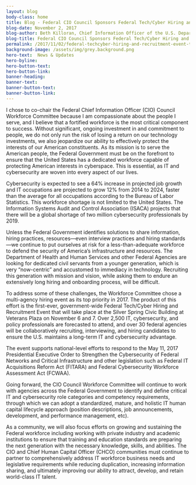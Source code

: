 ```yaml
---
layout: blog
body-class: home
title: Blog - Federal CIO Council Sponsors Federal Tech/Cyber Hiring and Recruitment Event
blog-date: November 2, 2017
blog-author: Beth Killoran, Chief Information Officer of the U.S. Department of Health and Human Services	
blog-title: Federal CIO Council Sponsors Federal Tech/Cyber Hiring and Recruitment Event
permalink: /2017/11/02/federal-techcyber-hiring-and-recruitment-event-targets-critical-skills-for-the-governments-it-workforce/
background-image: /assets/img/grey.background.png
hero-text:  News & Updates
hero-byline:
hero-button-text: 
hero-button-link: 
banner-heading: 
banner-text: 
banner-button-text: 
banner-button-link: 
---
```

I chose to co-chair the Federal Chief Information Officer (CIO) Council Workforce Committee because I am compassionate about the people I serve, and I believe that a fortified workforce is the most critical component to success. Without significant, ongoing investment in and commitment to people, we do not only run the risk of losing a return on our technology investments, we also jeopardize our ability to effectively protect the interests of our American constituents. As its mission is to serve the American people, the Federal Government must be on the forefront to ensure that the United States has a dedicated workforce capable of protecting American interests in cyberspace. This is essential, as IT and cybersecurity are woven into every aspect of our lives.

Cybersecurity is expected to see a 64% increase in projected job growth and IT occupations are projected to grow 12% from 2014 to 2024, faster than the average for all occupations according to the Bureau of Labor Statistics. This workforce shortage is not limited to the United States. The Information Systems Audit and Control Association (ISACA) projects that there will be a global shortage of two million cybersecurity professionals by 2019.

Unless the Federal Government identifies solutions to share information, hiring practices, resources—even interview practices and hiring standards—we continue to put ourselves at risk for a less-than-adequate workforce to defend the security of America’s infrastructure and resources. The Department of Health and Human Services and other Federal Agencies are looking for dedicated civil servants from a younger generation, which is very “now-centric” and accustomed to immediacy in technology. Recruiting this generation with mission and vision, while asking them to endure an extensively long hiring and onboarding process, will be difficult.

To address some of these challenges, the Workforce Committee chose a multi-agency hiring event as its top priority in 2017. The product of this effort is the first-ever, government-wide Federal Tech/Cyber Hiring and Recruitment Event that will take place at the Silver Spring Civic Building at Veterans Plaza on November 6 and 7. Over 2,500 IT, cybersecurity, and policy professionals are forecasted to attend, and over 30 federal agencies will be collaboratively recruiting, interviewing, and hiring candidates to ensure the U.S. maintains a long-term IT and cybersecurity advantage.

The event supports national-level efforts to respond to the May 11, 2017 Presidential Executive Order to Strengthen the Cybersecurity of Federal Networks and Critical Infrastructure and other legislation such as Federal IT Acquisitions Reform Act (FITARA) and Federal Cybersecurity Workforce Assessment Act (FCWAA).

Going forward, the CIO Council Workforce Committee will continue to work with agencies across the Federal Government to identify and define critical IT and cybersecurity role categories and competency requirements, through which we can adopt a standardized, mature, and holistic IT human capital lifecycle approach (position descriptions, job announcements, development, and performance management, etc).

As a community, we will also focus efforts on growing and sustaining the Federal workforce including working with private industry and academic institutions to ensure that training and education standards are preparing the next generation with the necessary knowledge, skills, and abilities. The CIO and Chief Human Capital Officer (CHCO) communities must continue to partner to comprehensively address IT workforce business needs and legislative requirements while reducing duplication, increasing information sharing, and ultimately improving our ability to attract, develop, and retain world-class IT talent.
